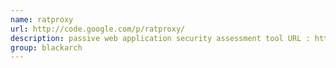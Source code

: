 ```yaml
---
name: ratproxy
url: http://code.google.com/p/ratproxy/
description: passive web application security assessment tool URL : http://code.google.com/p/ratproxy/ Groups : blackarch blackarch-fuzzer blackarch-proxy blackarch-scanner blackarch-webapp
group: blackarch
---
```

